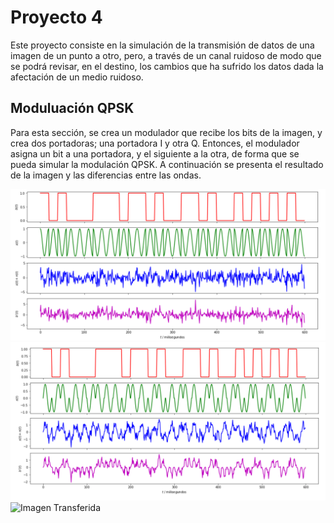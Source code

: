 # Proyecto 4
Este proyecto consiste en la simulación de la transmisión de datos de una imagen de un punto a otro, pero, a través de un canal ruidoso
de modo que se podrá revisar, en el destino, los cambios que ha sufrido los datos dada la afectación de un medio ruidoso.

## Moduluación QPSK
Para esta sección, se crea un modulador que recibe los bits de la imagen, y crea dos portadoras; una portadora I y otra Q. Entonces, el modulador
asigna un bit a una portadora, y el siguiente a la otra, de forma que se pueda simular la modulación QPSK. A continuación se presenta el resultado
de la imagen y las diferencias entre las ondas.

![Curvas para el proceso con modulación QSPK (dos portadoras)](CurvasQSPK.png) 
![Curvas para el proceso con modulación BSPK (una portadora)](CurvasBSPK.png) 
![Imagen Transferida](Imágenes.png) 



